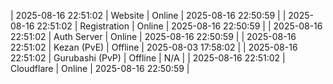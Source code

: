 | 2025-08-16 22:51:02 | Website | Online | 2025-08-16 22:50:59 |
| 2025-08-16 22:51:02 | Registration | Online | 2025-08-16 22:50:59 |
| 2025-08-16 22:51:02 | Auth Server | Online | 2025-08-16 22:50:59 |
| 2025-08-16 22:51:02 | Kezan (PvE) | Offline | 2025-08-03 17:58:02 |
| 2025-08-16 22:51:02 | Gurubashi (PvP) | Offline | N/A |
| 2025-08-16 22:51:02 | Cloudflare | Online | 2025-08-16 22:50:59 |
